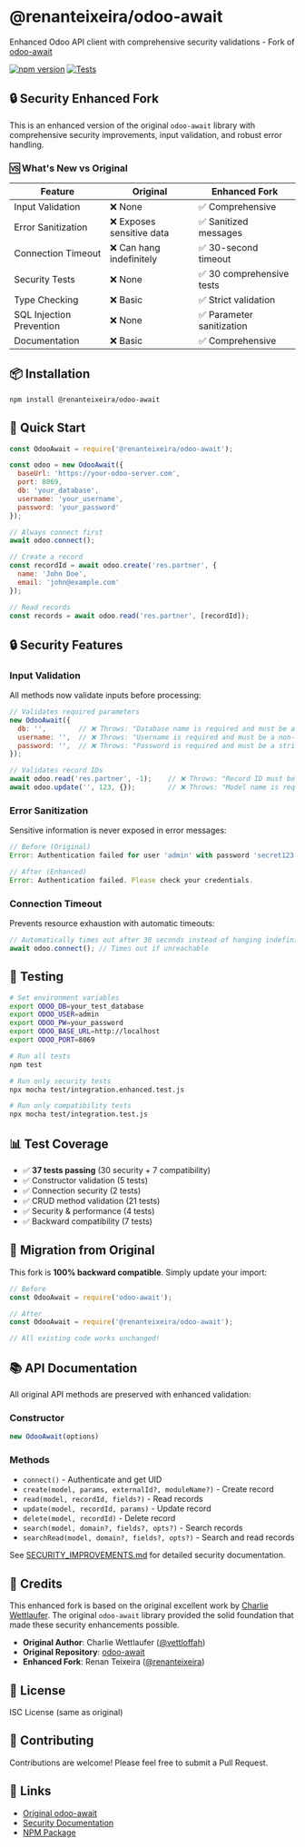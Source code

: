 # @renanteixeira/odoo-await

Enhanced Odoo API client with comprehensive security validations - Fork of [odoo-await](https://github.com/vettloffah/odoo-await)

[![npm version](https://badge.fury.io/js/%40renanteixeira%2Fodoo-await.svg)](https://badge.fury.io/js/%40renanteixeira%2Fodoo-await)
[![Tests](https://img.shields.io/badge/tests-37%20passing-brightgreen.svg)](https://github.com/renanteixeira/odoo-await)

## 🔒 Security Enhanced Fork

This is an enhanced version of the original `odoo-await` library with comprehensive security improvements, input validation, and robust error handling.

### 🆚 What's New vs Original

| Feature | Original | Enhanced Fork |
|---------|----------|---------------|
| Input Validation | ❌ None | ✅ Comprehensive |
| Error Sanitization | ❌ Exposes sensitive data | ✅ Sanitized messages |
| Connection Timeout | ❌ Can hang indefinitely | ✅ 30-second timeout |
| Security Tests | ❌ None | ✅ 30 comprehensive tests |
| Type Checking | ❌ Basic | ✅ Strict validation |
| SQL Injection Prevention | ❌ None | ✅ Parameter sanitization |
| Documentation | ❌ Basic | ✅ Comprehensive |

## 📦 Installation

```bash
npm install @renanteixeira/odoo-await
```

## 🚀 Quick Start

```javascript
const OdooAwait = require('@renanteixeira/odoo-await');

const odoo = new OdooAwait({
  baseUrl: 'https://your-odoo-server.com',
  port: 8069,
  db: 'your_database',
  username: 'your_username', 
  password: 'your_password'
});

// Always connect first
await odoo.connect();

// Create a record
const recordId = await odoo.create('res.partner', {
  name: 'John Doe',
  email: 'john@example.com'
});

// Read records
const records = await odoo.read('res.partner', [recordId]);
```

## 🔒 Security Features

### Input Validation
All methods now validate inputs before processing:

```javascript
// Validates required parameters
new OdooAwait({
  db: '',        // ❌ Throws: "Database name is required and must be a non-empty string"
  username: '',  // ❌ Throws: "Username is required and must be a non-empty string" 
  password: '',  // ❌ Throws: "Password is required and must be a string"
});

// Validates record IDs
await odoo.read('res.partner', -1);    // ❌ Throws: "Record ID must be a positive integer"
await odoo.update('', 123, {});        // ❌ Throws: "Model name is required and must be a non-empty string"
```

### Error Sanitization
Sensitive information is never exposed in error messages:

```javascript
// Before (Original)
Error: Authentication failed for user 'admin' with password 'secret123'

// After (Enhanced)
Error: Authentication failed. Please check your credentials.
```

### Connection Timeout
Prevents resource exhaustion with automatic timeouts:

```javascript
// Automatically times out after 30 seconds instead of hanging indefinitely
await odoo.connect(); // Times out if unreachable
```

## 🧪 Testing

```bash
# Set environment variables
export ODOO_DB=your_test_database
export ODOO_USER=admin
export ODOO_PW=your_password
export ODOO_BASE_URL=http://localhost
export ODOO_PORT=8069

# Run all tests
npm test

# Run only security tests
npx mocha test/integration.enhanced.test.js

# Run only compatibility tests
npx mocha test/integration.test.js
```

## 📊 Test Coverage

- ✅ **37 tests passing** (30 security + 7 compatibility)
- ✅ Constructor validation (5 tests)
- ✅ Connection security (2 tests)
- ✅ CRUD method validation (21 tests)
- ✅ Security & performance (4 tests)
- ✅ Backward compatibility (7 tests)

## 🔄 Migration from Original

This fork is **100% backward compatible**. Simply update your import:

```javascript
// Before
const OdooAwait = require('odoo-await');

// After
const OdooAwait = require('@renanteixeira/odoo-await');

// All existing code works unchanged!
```

## 📚 API Documentation

All original API methods are preserved with enhanced validation:

### Constructor
```javascript
new OdooAwait(options)
```

### Methods
- `connect()` - Authenticate and get UID
- `create(model, params, externalId?, moduleName?)` - Create record
- `read(model, recordId, fields?)` - Read records  
- `update(model, recordId, params)` - Update record
- `delete(model, recordId)` - Delete record
- `search(model, domain?, fields?, opts?)` - Search records
- `searchRead(model, domain?, fields?, opts?)` - Search and read records

See [SECURITY_IMPROVEMENTS.md](./SECURITY_IMPROVEMENTS.md) for detailed security documentation.

## 🙏 Credits

This enhanced fork is based on the original excellent work by [Charlie Wettlaufer](https://github.com/vettloffah). The original `odoo-await` library provided the solid foundation that made these security enhancements possible.

- **Original Author**: Charlie Wettlaufer ([@vettloffah](https://github.com/vettloffah))
- **Original Repository**: [odoo-await](https://github.com/vettloffah/odoo-await)
- **Enhanced Fork**: Renan Teixeira ([@renanteixeira](https://github.com/renanteixeira))

## 📄 License

ISC License (same as original)

## 🤝 Contributing

Contributions are welcome! Please feel free to submit a Pull Request.

## 🔗 Links

- [Original odoo-await](https://github.com/vettloffah/odoo-await)
- [Security Documentation](./SECURITY_IMPROVEMENTS.md)
- [NPM Package](https://www.npmjs.com/package/@renanteixeira/odoo-await)
